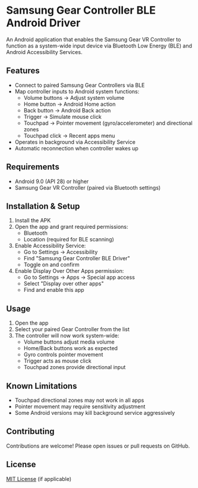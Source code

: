 # Samsung Gear Controller BLE Android Driver

An Android application that enables the Samsung Gear VR Controller to function as a system-wide input device via Bluetooth Low Energy (BLE) and Android Accessibility Services.

## Features

- Connect to paired Samsung Gear Controllers via BLE
- Map controller inputs to Android system functions:
  - Volume buttons → Adjust system volume
  - Home button → Android Home action
  - Back button → Android Back action
  - Trigger → Simulate mouse click
  - Touchpad → Pointer movement (gyro/accelerometer) and directional zones
  - Touchpad click → Recent apps menu
- Operates in background via Accessibility Service
- Automatic reconnection when controller wakes up

## Requirements

- Android 9.0 (API 28) or higher
- Samsung Gear VR Controller (paired via Bluetooth settings)

## Installation & Setup

1. Install the APK
2. Open the app and grant required permissions:
   - Bluetooth
   - Location (required for BLE scanning)
3. Enable Accessibility Service:
   - Go to Settings → Accessibility
   - Find "Samsung Gear Controller BLE Driver"
   - Toggle on and confirm
4. Enable Display Over Other Apps permission:
   - Go to Settings → Apps → Special app access
   - Select "Display over other apps"
   - Find and enable this app

## Usage

1. Open the app
2. Select your paired Gear Controller from the list
3. The controller will now work system-wide:
   - Volume buttons adjust media volume
   - Home/Back buttons work as expected
   - Gyro controls pointer movement
   - Trigger acts as mouse click
   - Touchpad zones provide directional input

## Known Limitations

- Touchpad directional zones may not work in all apps
- Pointer movement may require sensitivity adjustment
- Some Android versions may kill background service aggressively

## Contributing

Contributions are welcome! Please open issues or pull requests on GitHub.

## License

[MIT License](LICENSE) (if applicable)
